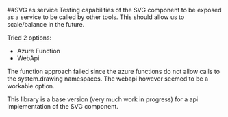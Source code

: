 ##SVG as service
Testing capabilities of the SVG component to be exposed as a service to be called by other tools. This should allow us to scale/balance in the future.

Tried 2 options:
- Azure Function
- WebApi

The function approach failed since the azure functions do not allow calls to the system.drawing namespaces. The webapi however seemed to be a workable option.

This library is a base version (very much work in progress) for a api implementation of the SVG component.
